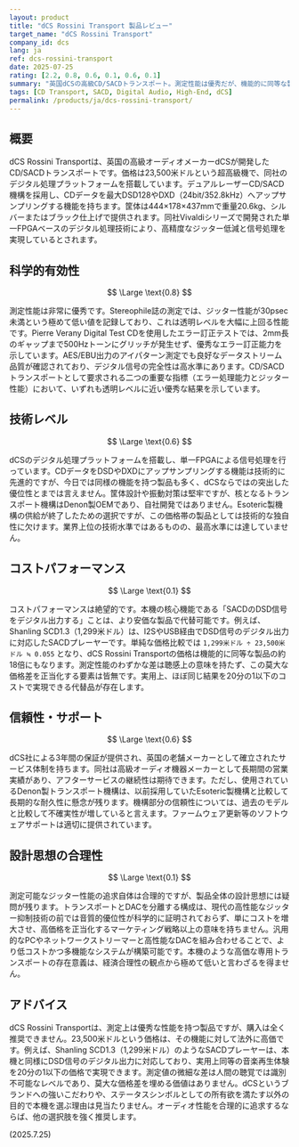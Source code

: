 ```yaml
---
layout: product
title: "dCS Rossini Transport 製品レビュー"
target_name: "dCS Rossini Transport"
company_id: dcs
lang: ja
ref: dcs-rossini-transport
date: 2025-07-25
rating: [2.2, 0.8, 0.6, 0.1, 0.6, 0.1]
summary: "英国dCSの高級CD/SACDトランスポート。測定性能は優秀だが、機能的に同等な製品と比較して著しく高価であり、その存在意義は限定的。"
tags: [CD Transport, SACD, Digital Audio, High-End, dCS]
permalink: /products/ja/dcs-rossini-transport/
---
```


## 概要

dCS Rossini Transportは、英国の高級オーディオメーカーdCSが開発したCD/SACDトランスポートです。価格は23,500米ドルという超高級機で、同社のデジタル処理プラットフォームを搭載しています。デュアルレーザーCD/SACD機構を採用し、CDデータを最大DSD128やDXD（24bit/352.8kHz）へアップサンプリングする機能を持ちます。筐体は444×178×437mmで重量20.6kg、シルバーまたはブラック仕上げで提供されます。同社Vivaldiシリーズで開発された単一FPGAベースのデジタル処理技術により、高精度なジッター低減と信号処理を実現しているとされます。

## 科学的有効性

$$ \Large \text{0.8} $$

測定性能は非常に優秀です。Stereophile誌の測定では、ジッター性能が30psec未満という極めて低い値を記録しており、これは透明レベルを大幅に上回る性能です。Pierre Verany Digital Test CDを使用したエラー訂正テストでは、2mm長のギャップまで500Hzトーンにグリッチが発生せず、優秀なエラー訂正能力を示しています。AES/EBU出力のアイパターン測定でも良好なデータストリーム品質が確認されており、デジタル信号の完全性は高水準にあります。CD/SACDトランスポートとして要求される二つの重要な指標（エラー処理能力とジッター性能）において、いずれも透明レベルに近い優秀な結果を示しています。

## 技術レベル

$$ \Large \text{0.6} $$

dCSのデジタル処理プラットフォームを搭載し、単一FPGAによる信号処理を行っています。CDデータをDSDやDXDにアップサンプリングする機能は技術的に先進的ですが、今日では同様の機能を持つ製品も多く、dCSならではの突出した優位性とまでは言えません。筐体設計や振動対策は堅牢ですが、核となるトランスポート機構はDenon製OEMであり、自社開発ではありません。Esoteric製機構の供給が終了したための選択ですが、この価格帯の製品としては技術的な独自性に欠けます。業界上位の技術水準ではあるものの、最高水準には達していません。

## コストパフォーマンス

$$ \Large \text{0.1} $$

コストパフォーマンスは絶望的です。本機の核心機能である「SACDのDSD信号をデジタル出力する」ことは、より安価な製品で代替可能です。例えば、Shanling SCD1.3（1,299米ドル）は、I2SやUSB経由でDSD信号のデジタル出力に対応したSACDプレーヤーです。単純な価格比較では `1,299米ドル ÷ 23,500米ドル ≒ 0.055` となり、dCS Rossini Transportの価格は機能的に同等な製品の約18倍にもなります。測定性能のわずかな差は聴感上の意味を持たず、この莫大な価格差を正当化する要素は皆無です。実用上、ほぼ同じ結果を20分の1以下のコストで実現できる代替品が存在します。

## 信頼性・サポート

$$ \Large \text{0.6} $$

dCS社による3年間の保証が提供され、英国の老舗メーカーとして確立されたサービス体制を持ちます。同社は高級オーディオ機器メーカーとして長期間の営業実績があり、アフターサービスの継続性は期待できます。ただし、使用されているDenon製トランスポート機構は、以前採用していたEsoteric製機構と比較して長期的な耐久性に懸念が残ります。機構部分の信頼性については、過去のモデルと比較して不確実性が増していると言えます。ファームウェア更新等のソフトウェアサポートは適切に提供されています。

## 設計思想の合理性

$$ \Large \text{0.1} $$

測定可能なジッター性能の追求自体は合理的ですが、製品全体の設計思想には疑問が残ります。トランスポートとDACを分離する構成は、現代の高性能なジッター抑制技術の前では音質的優位性が科学的に証明されておらず、単にコストを増大させ、高価格を正当化するマーケティング戦略以上の意味を持ちません。汎用的なPCやネットワークストリーマーと高性能なDACを組み合わせることで、より低コストかつ多機能なシステムが構築可能です。本機のような高価な専用トランスポートの存在意義は、経済合理性の観点から極めて低いと言わざるを得ません。

## アドバイス

dCS Rossini Transportは、測定上は優秀な性能を持つ製品ですが、購入は全く推奨できません。23,500米ドルという価格は、その機能に対して法外に高価です。例えば、Shanling SCD1.3（1,299米ドル）のようなSACDプレーヤーは、本機と同様にDSD信号のデジタル出力に対応しており、実用上同等の音楽再生体験を20分の1以下の価格で実現できます。測定値の微細な差は人間の聴覚では識別不可能なレベルであり、莫大な価格差を埋める価値はありません。dCSというブランドへの強いこだわりや、ステータスシンボルとしての所有欲を満たす以外の目的で本機を選ぶ理由は見当たりません。オーディオ性能を合理的に追求するならば、他の選択肢を強く推奨します。

(2025.7.25)
